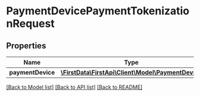 # PaymentDevicePaymentTokenizationRequest

## Properties
Name | Type | Description | Notes
------------ | ------------- | ------------- | -------------
**paymentDevice** | [**\FirstData\FirstApi\Client\Model\PaymentDevice**](PaymentDevice.md) |  | 

[[Back to Model list]](../README.md#documentation-for-models) [[Back to API list]](../README.md#documentation-for-api-endpoints) [[Back to README]](../README.md)


